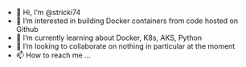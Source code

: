 - 👋 Hi, I’m @stricki74
- 👀 I’m interested in building Docker containers from code hosted on Github
- 🌱 I’m currently learning about Docker, K8s, AKS, Python
- 💞️ I’m looking to collaborate on nothing in particular at the moment
- 📫 How to reach me ...

<!---
stricki74/stricki74 is a ✨ special ✨ repository because its `README.md` (this file) appears on your GitHub profile.
You can click the Preview link to take a look at your changes.
--->
